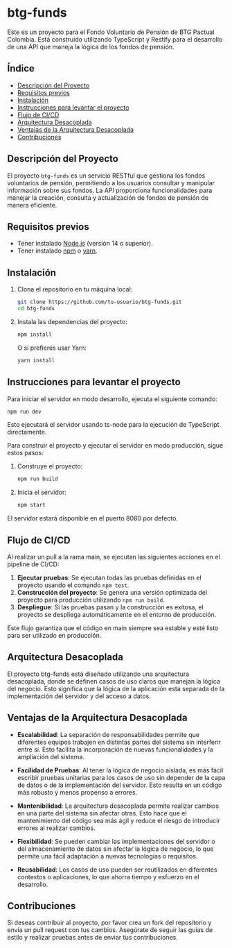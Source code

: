 # btg-funds

Este es un proyecto para el Fondo Voluntario de Pensión de BTG Pactual Colombia. Está construido utilizando TypeScript y Restify para el desarrollo de una API que maneja la lógica de los fondos de pensión.

## Índice

- [Descripción del Proyecto](#descripción-del-proyecto)
- [Requisitos previos](#requisitos-previos)
- [Instalación](#instalación)
- [Instrucciones para levantar el proyecto](#instrucciones-para-levantar-el-proyecto)
- [Flujo de CI/CD](#flujo-de-cicd)
- [Arquitectura Desacoplada](#arquitectura-desacoplada)
- [Ventajas de la Arquitectura Desacoplada](#ventajas-de-la-arquitectura-desacoplada)
- [Contribuciones](#contribuciones)

## Descripción del Proyecto

El proyecto `btg-funds` es un servicio RESTful que gestiona los fondos voluntarios de pensión, permitiendo a los usuarios consultar y manipular información sobre sus fondos. La API proporciona funcionalidades para manejar la creación, consulta y actualización de fondos de pensión de manera eficiente.

## Requisitos previos

- Tener instalado [Node.js](https://nodejs.org/) (versión 14 o superior).
- Tener instalado [npm](https://www.npmjs.com/) o [yarn](https://yarnpkg.com/).

## Instalación

1. Clona el repositorio en tu máquina local:

   ```bash
   git clone https://github.com/tu-usuario/btg-funds.git
   cd btg-funds
   ```

2. Instala las dependencias del proyecto:
   ```bash
   npm install
   ```
   O si prefieres usar Yarn:
   ```bash
   yarn install
   ```

## Instrucciones para levantar el proyecto

Para iniciar el servidor en modo desarrollo, ejecuta el siguiente comando:

```bash
npm run dev
```

Esto ejecutará el servidor usando ts-node para la ejecución de TypeScript directamente.

Para construir el proyecto y ejecutar el servidor en modo producción, sigue estos pasos:

1. Construye el proyecto:

   ```bash
   npm run build
   ```

2. Inicia el servidor:
   ```bash
   npm start
   ```

El servidor estará disponible en el puerto 8080 por defecto.

## Flujo de CI/CD

Al realizar un pull a la rama main, se ejecutan las siguientes acciones en el pipeline de CI/CD:

1. **Ejecutar pruebas**: Se ejecutan todas las pruebas definidas en el proyecto usando el comando `npm test`.
2. **Construcción del proyecto**: Se genera una versión optimizada del proyecto para producción utilizando `npm run build`.
3. **Despliegue**: Si las pruebas pasan y la construcción es exitosa, el proyecto se despliega automáticamente en el entorno de producción.

Este flujo garantiza que el código en main siempre sea estable y esté listo para ser utilizado en producción.

## Arquitectura Desacoplada

El proyecto btg-funds está diseñado utilizando una arquitectura desacoplada, donde se definen casos de uso claros que manejan la lógica del negocio. Esto significa que la lógica de la aplicación está separada de la implementación del servidor y del acceso a datos.

## Ventajas de la Arquitectura Desacoplada

- **Escalabilidad**: La separación de responsabilidades permite que diferentes equipos trabajen en distintas partes del sistema sin interferir entre sí. Esto facilita la incorporación de nuevas funcionalidades y la ampliación del sistema.

- **Facilidad de Pruebas**: Al tener la lógica de negocio aislada, es más fácil escribir pruebas unitarias para los casos de uso sin depender de la capa de datos o de la implementación del servidor. Esto resulta en un código más robusto y menos propenso a errores.

- **Mantenibilidad**: La arquitectura desacoplada permite realizar cambios en una parte del sistema sin afectar otras. Esto hace que el mantenimiento del código sea más ágil y reduce el riesgo de introducir errores al realizar cambios.

- **Flexibilidad**: Se pueden cambiar las implementaciones del servidor o del almacenamiento de datos sin afectar la lógica de negocio, lo que permite una fácil adaptación a nuevas tecnologías o requisitos.

- **Reusabilidad**: Los casos de uso pueden ser reutilizados en diferentes contextos o aplicaciones, lo que ahorra tiempo y esfuerzo en el desarrollo.

## Contribuciones

Si deseas contribuir al proyecto, por favor crea un fork del repositorio y envía un pull request con tus cambios. Asegúrate de seguir las guías de estilo y realizar pruebas antes de enviar tus contribuciones.
